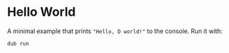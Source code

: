 # Hello World

A minimal example that prints `"Hello, D world!"` to the console.
Run it with:

```
dub run
```
